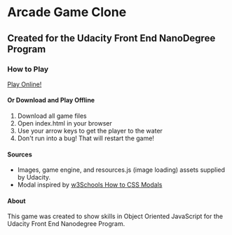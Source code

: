 # Arcade Game Clone
## Created for the Udacity Front End NanoDegree Program

### How to Play
[Play Online!](https://rkrupnick.github.io/frontend-nanodegree-arcade-game/index.html)

#### Or Download and Play Offline
1. Download all game files
2. Open index.html in your browser
3. Use your arrow keys to get the player to the water
4. Don't run into a bug! That will restart the game!

#### Sources
- Images, game engine, and resources.js (image loading) assets supplied by Udacity.
- Modal inspired by [w3Schools How to CSS Modals](https://www.w3schools.com/howto/howto_css_modals.asp)


#### About
This game was created to show skills in Object Oriented JavaScript for the Udacity Front End Nanodegree Program.
